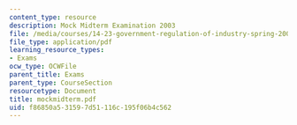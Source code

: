 ```yaml
---
content_type: resource
description: Mock Midterm Examination 2003
file: /media/courses/14-23-government-regulation-of-industry-spring-2003/f86850a531597d51116c195f06b4c562_mockmidterm.pdf
file_type: application/pdf
learning_resource_types:
- Exams
ocw_type: OCWFile
parent_title: Exams
parent_type: CourseSection
resourcetype: Document
title: mockmidterm.pdf
uid: f86850a5-3159-7d51-116c-195f06b4c562
---
```

